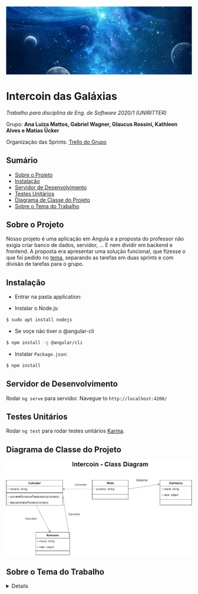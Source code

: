![](images/blue-universe.jpg)

# Intercoin das Galáxias

_Trabalho para disciplina de Eng. de Software 2020/1 (UNIRITTER)_

Grupo: **Ana Luiza Mattos, Gabriel Wagner, Glaucus Rossini, Kathleen Alves e Matias Ücker**

Organização das Sprints: [Trello do Grupo](https://trello.com/b/3lWb5x3S/intercoin-das-gal%C3%A1xias)

## Sumário

* [Sobre o Projeto](#sobre-o-projeto)
* [Instalação](#instalação)
* [Servidor de Desenvolvimento](#servidor-de-desenvolvimento)
* [Testes Unitários](#testes-unitários)
* [Diagrama de Classe do Projeto](#diagrama-de-classe-do-projeto)
* [Sobre o Tema do Trabalho](#sobre-o-tema-do-trabalho)

## Sobre o Projeto

Nosso projeto é uma aplicação em Angula e a proposta do professor não exigia criar banco de dados, servidor, ... E nem dividir em backend e frontend. A proposta era apresentar uma solução funcional, que fizesse o que foi pedido no [tema](#sobre-o-tema-do-trabalho), separando as tarefas em duas sprints e com divisão de tarefas para o grupo.

## Instalação
- Entrar na pasta application:

- Instalar o Node.js:

```bash
$ sudo apt install nodejs
```

- Se voçe não tiver o @angular-cli
```bash
$ npm install -g @angular/cli
```

- Instalar `Package.json`:

```bash
$ npm install
```

## Servidor de Desenvolvimento

Rodar `ng serve` para servidor.
Navegue to `http://localhost:4200/`

## Testes Unitários

Rodar `ng test` para rodar testes unitários [Karma](https://karma-runner.github.io).

## Diagrama de Classe do Projeto

![Diagrama de Classe](documents/class_diagram/diagrama_intercoin1.jpg)

## Sobre o Tema do Trabalho
<details>
  
  Você decidiu desistir da Terra depois que o último colapso financeiro deixou 99,99% da população da Terra com 0,01% da riqueza. Felizmente, com a escassa soma de dinheiro que resta em sua conta, você pode alugar uma nave espacial, deixar a Terra e voar por toda a galáxia para vender metais e sujeira comuns em nosso planeta (que aparentemente valem muito em outros). Comprar e vender na galáxia exige que você converta números e unidades e então você decidiu escrever um programa para ajudá-lo. Os números usados ​​para transações intergalácticas seguem uma convenção semelhante aos números romanos e você coletou cuidadosamente a tradução apropriada entre eles. Os algarismos romanos são baseados em sete símbolos:

  Símbolo e Valor 
  I  1
  V 5
  X 10
  L 50
  C 100
  D 500
  M 1.000

  Os números são formados combinando símbolos e adicionando os valores. Por exemplo, o MMVI é 1000 + 1000 + 5 + 1 = 2006. Geralmente, os símbolos são colocados na ordem do valor, começando pelos maiores valores. Quando valores menores precedem valores maiores, os valores menores são subtraídos dos valores maiores e o resultado é adicionado ao total. Por exemplo MCMXLIV = 1000 + (1000 - 100) + (50 - 10) + (5 - 1) = 1944.

  Os símbolos "I", "X", "C" e "M" podem ser repetidos três vezes seguidas, mas não mais. (Eles podem aparecer quatro vezes se o terceiro e o quarto forem separados por um valor menor, como XXXIX.) "D", "L" e "V" nunca podem ser repetidos. "I" pode ser subtraído apenas de "V" e "X". "X" pode ser subtraído apenas de "L" e "C". "C" pode ser subtraído apenas de "D" e "M". "V", "L" e "D" nunca podem ser subtraídos. Somente um símbolo de pequeno valor pode ser subtraído de qualquer símbolo de grande valor.
  Um número escrito em [16] algarismos arábicos pode ser dividido em dígitos. Por exemplo, 1903 é composto por 1, 9, 0 e 3. Para escrever o numeral romano, cada um dos dígitos diferentes de zero deve ser tratado separadamente. No exemplo acima, 1.000 = M, 900 = CM e 3 = III. Portanto, 1903 = MCMIII.
  (Fonte: Wikipedia http://en.wikipedia.org/wiki/Roman_numerals) 

  A entrada para o seu programa consiste em linhas de texto detalhando suas anotações sobre a conversão entre unidades intergalácticas e algarismos romanos.
  Espera-se que você lide com consultas inválidas adequadamente.

  Entrada de teste:
  Dabu vale I 
  Swobu vale V 
  Lok'tar vale X 
  Mok'ra vale L

  Dabu Dabu prata vale 34 créditos 
  Dabu Swobu ouro vale 57800 Créditos 
  Lok'tar Lok'tar ferro vale 3910 Créditos

  Quanto vale Lok'tar Mok'ra Dabu Dabu? 
  Quantos créditos tem Dabu Swobu prata? 
  Quantos créditos tem Dabu Swobu ouro? 
  Quantos créditos tem Dabu Swobu ferro?

  Quanta madeira uma marmota poderia soltar se uma marmota poderia soltar madeira?


  Saída de teste:

  Lok'tar Mok'ra Dabu Dabu vale 42 
  Dabu Swobu prata vale 68 créditos 
  Dabu Swobu ouro vale 57800 Créditos 
  Dabu Swobu ferro vale 782 créditos 
  Eu não tenho ideia do que você está falando
</detail>
<p align="center">
  <h3 align="center">Test MiniNetflix</h3>
</p>

## About the project

This project aims to create an inspired by application on Netflix. This project was generated with [Angular CLI](https://github.com/angular/angular-cli) version 9.0.7.


### Installation
Enter the folderapplication

- Install Node.js:

```bash
$ sudo apt install nodejs
```

- If you don't have @angular-cli
```bash
$ npm install -g @angular/cli
```

- Install `Package.json` content:

```bash
$ npm install
```

### Development server

Run `ng serve` for a dev server.
Navigate to `http://localhost:4200/`

### Test users

Users to use the application

```bash
id: 1
name: Usuario 1 de teste
e-mail: testeum@teste.com
password: 123456
```

```bash
id: 2
name: Usuario 2 de teste
e-mail: testedois@teste.com
password: 123456
```

### Build

Run `ng build` to build the project. The build artifacts will be stored in the `dist/` directory. Use the `--prod` flag for a production build.

### Running unit tests

Run `ng test` to execute the unit tests via [Karma](https://karma-runner.github.io).

### Running end-to-end tests

Run `ng e2e` to execute the end-to-end tests via [Protractor](http://www.protractortest.org/).
